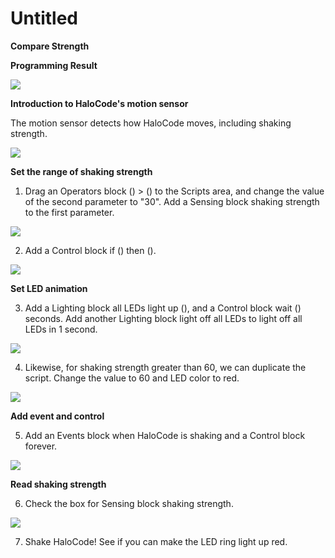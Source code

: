 # Untitled

**Compare Strength**

**Programming Result**

![](../../../../../.gitbook/assets/0.gif)

**Introduction to HaloCode's motion sensor**

The motion sensor detects how HaloCode moves, including shaking strength.

![](../../../../../.gitbook/assets/1%20%2818%29.png)

**Set the range of shaking strength**

1. Drag an Operators block \(\) &gt; \(\) to the Scripts area, and change the value of the second parameter to "30". Add a Sensing block shaking strength to the first parameter.

![](../../../../../.gitbook/assets/2%20%282%29.gif)

2. Add a Control block if \(\) then \(\).

![](../../../../../.gitbook/assets/3%20%283%29.gif)

**Set LED animation**

3. Add a Lighting block all LEDs light up \(\), and a Control block wait \(\) seconds. Add another Lighting block light off all LEDs to light off all LEDs in 1 second.

![](../../../../../.gitbook/assets/4%20%283%29.gif)

4. Likewise, for shaking strength greater than 60, we can duplicate the script. Change the value to 60 and LED color to red.

![](../../../../../.gitbook/assets/5.gif)

**Add event and control**

5. Add an Events block when HaloCode is shaking and a Control block forever.

![](../../../../../.gitbook/assets/6.gif)

**Read shaking strength**

6. Check the box for Sensing block shaking strength.

![](../../../../../.gitbook/assets/7%20%281%29.gif)

7. Shake HaloCode! See if you can make the LED ring light up red.

